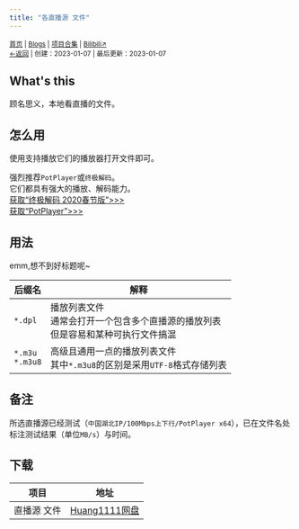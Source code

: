 ```yaml
---
title: "各直播源 文件"
---
```


<small><a href="/">首页</a> | <a href="/blogs">Blogs</a> | <a href="/Project">项目合集</a> | <a href="https://space.bilibili.com/1987247870">Bilibili↗</a><br><a href="../">←返回</a> |
 创建：2023-01-07 | 最后更新：2023-01-07</small><br>

## What's this
顾名思义，本地看直播的文件。
## 怎么用
使用支持播放它们的播放器打开文件即可。

强烈推荐`PotPlayer`或`终极解码`。<br>
它们都具有强大的播放、解码能力。<br>
[获取“终极解码 2020春节版”>>>](https://pan.huang1111.cn/s/2Q4XTN?path=%2F%E5%AA%92%E4%BD%93%E6%92%AD%E6%94%BE%E5%99%A8)<br>
[获取“PotPlayer”>>>](https://potplayer.tv/)<br>
## 用法
emm,想不到好标题呢~

|后缀名|解释|
|-|-|
|`*.dpl`|播放列表文件<br>通常会打开一个包含多个直播源的播放列表<br>但是容易和某种可执行文件搞混|
|`*.m3u`<br>`*.m3u8`|高级且通用一点的播放列表文件<br>其中`*.m3u8`的区别是采用`UTF-8`格式存储列表|

## 备注
所选直播源已经测试（`中国湖北IP/100Mbps上下行/PotPlayer x64`），已在文件名处标注测试结果（单位`MB/s`）与时间。
## 下载

|项目|地址|
|-|-|
|直播源 文件|[Huang1111网盘](https://pan.huang1111.cn/s/2Q4XTN?path=%2F%E5%AA%92%E4%BD%93%E6%92%AD%E6%94%BE%E5%99%A8%2F%E6%B5%81%E5%AA%92%E4%BD%93%E6%BA%90%EF%BC%88%E5%9C%A8%E6%B9%96%E5%8C%97IP%E3%80%81Potplayer%20x64%E4%B8%8B%E6%B5%8B%E8%AF%95%EF%BC%8C%E5%8D%95%E4%BD%8D%20MB%E6%AF%8F%E7%A7%92%20%EF%BC%89)|

